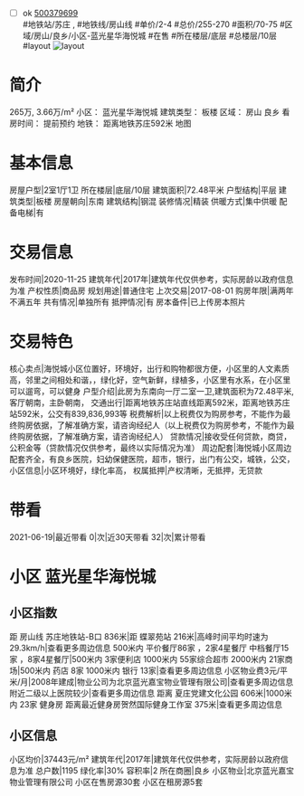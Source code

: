 - [ ] ok [500379699](https://bj.5i5j.com/ershoufang/500379699.html)  
 #地铁站/苏庄 ,  #地铁线/房山线
#单价/2-4 #总价/255-270 #面积/70-75   #区域/房山/良乡/小区-蓝光星华海悦城 #在售 #所在楼层/底层 #总楼层/10层 #layout 
![layout](http://image2.5i5j.com//group2/M00/B8/0B/CgqJNF20F2SAXrqlAAC0T86jnxM328.jpg_P5.jpg) 
# 简介 
 265万,  3.66万/m² 
小区： 蓝光星华海悦城
建筑类型： 板楼
区域： 房山 良乡
看房时间： 提前预约
地铁： 距离地铁苏庄592米 地图
# 基本信息 
 房屋户型|2室1厅1卫
所在楼层|底层/10层
建筑面积|72.48平米
户型结构|平层
建筑类型|板楼
房屋朝向|东南
建筑结构|钢混
装修情况|精装
供暖方式|集中供暖
配备电梯|有
# 交易信息 
 发布时间|2020-11-25
建筑年代|2017年|建筑年代仅供参考，实际房龄以政府信息为准
产权性质|商品房
规划用途|普通住宅
上次交易|2017-08-01
购房年限|满两年不满五年
共有情况|单独所有
抵押情况|有
房本备件|已上传房本照片
# 交易特色 
 核心卖点|海悦城小区位置好，环境好，出行和购物都很方便，小区里的人文素质高，邻里之间相处和谐，，绿化好，空气新鲜，绿植多，小区里有水系，在小区里可以遛弯，可以健身
户型介绍|此房为东南向一厅二室一卫,建筑面积为72.48平米,客厅朝南，主卧朝南，
交通出行|距离地铁苏庄站直线距离592米，距离地铁苏庄站592米，公交有839,836,993等
税费解析|以上税费仅为购房参考，不能作为最终购房依据，了解准确方案，请咨询经纪人（以上税费仅为购房参考，不能作为最终购房依据，了解准确方案，请咨询经纪人）
贷款情况|接收受任何贷款，商贷，公积金等（贷款情况仅供参考，最终以实际情况为准）
周边配套|海悦城小区周边配套齐全，有良乡医院，妇幼保健医院，超市，银行，出门有公交，城铁，公交，
小区信息|小区环境好，绿化率高，
权属抵押|产权清晰，无抵押，无贷款
# 带看 
 2021-06-19|最近带看	 0|次|近30天带看	 32|次|累计带看
# 小区 蓝光星华海悦城
## 小区指数 
 距 房山线 苏庄地铁站-B口 836米|距 蝶翠苑站 216米|高峰时间平均时速为29.3km/h|查看更多周边信息
500米内 平价餐厅86家 ，2家4星餐厅
中档餐厅15家 ，8家4星餐厅|500米内 3家便利店
1000米内 55家综合超市
2000米内 21家商场|500米内 药店 8家
1000米内 银行 13家|查看更多周边信息
小区物业费3元/平米/月|2008年建成|物业公司为北京蓝光嘉宝物业管理有限公司|查看更多周边信息
附近二级以上医院较少|查看更多周边信息
距离 夏庄党建文化公园 606米|1000米内 23家 健身房
距离最近健身房贺然国际健身工作室 375米|查看更多周边信息
## 小区信息 
 小区均价|37443元/m²
建筑年代|2017年|建筑年代仅供参考，实际房龄以政府信息为准
总户数|1195
绿化率|30%
容积率|2
所在商圈|良乡
小区物业|北京蓝光嘉宝物业管理有限公司
小区在售房源30套
小区在租房源5套
